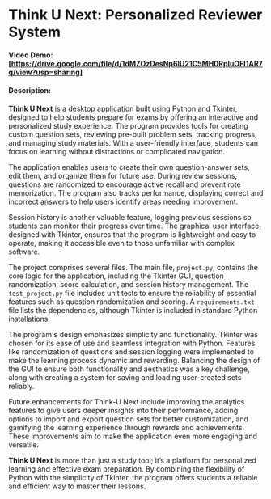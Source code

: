 # Think U Next: Personalized Reviewer System  
#### Video Demo: [https://drive.google.com/file/d/1dMZOzDesNp6lU21C5MH0RpIuOFl1AR7q/view?usp=sharing]  
#### Description:  

**Think U Next** is a desktop application built using Python and Tkinter, designed to help students prepare for exams by offering an interactive and personalized study experience. The program provides tools for creating custom question sets, reviewing pre-built problem sets, tracking progress, and managing study materials. With a user-friendly interface, students can focus on learning without distractions or complicated navigation.  

The application enables users to create their own question-answer sets, edit them, and organize them for future use. During review sessions, questions are randomized to encourage active recall and prevent rote memorization. The program also tracks performance, displaying correct and incorrect answers to help users identify areas needing improvement.

Session history is another valuable feature, logging previous sessions so students can monitor their progress over time. The graphical user interface, designed with Tkinter, ensures that the program is lightweight and easy to operate, making it accessible even to those unfamiliar with complex software.  

The project comprises several files. The main file, `project.py`, contains the core logic for the application, including the Tkinter GUI, question randomization, score calculation, and session history management. The `test_project.py` file includes unit tests to ensure the reliability of essential features such as question randomization and scoring. A `requirements.txt` file lists the dependencies, although Tkinter is included in standard Python installations.  

The program's design emphasizes simplicity and functionality. Tkinter was chosen for its ease of use and seamless integration with Python. Features like randomization of questions and session logging were implemented to make the learning process dynamic and rewarding. Balancing the design of the GUI to ensure both functionality and aesthetics was a key challenge, along with creating a system for saving and loading user-created sets reliably.  

Future enhancements for Think-U Next include improving the analytics features to give users deeper insights into their performance, adding options to import and export question sets for better customization, and gamifying the learning experience through rewards and achievements. These improvements aim to make the application even more engaging and versatile.  

**Think U Next** is more than just a study tool; it’s a platform for personalized learning and effective exam preparation. By combining the flexibility of Python with the simplicity of Tkinter, the program offers students a reliable and efficient way to master their lessons.  
